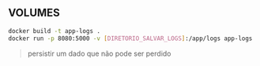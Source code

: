 ## VOLUMES

```bash
docker build -t app-logs .
docker run -p 8080:5000 -v [DIRETORIO_SALVAR_LOGS]:/app/logs app-logs
```

> persistir um dado que não pode ser perdido
